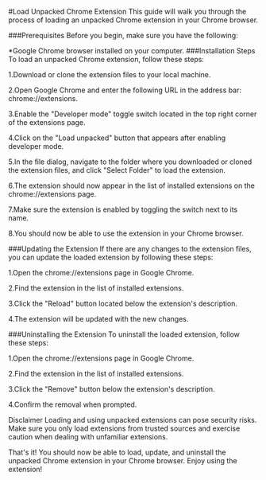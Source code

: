 #Load Unpacked Chrome Extension
This guide will walk you through the process of loading an unpacked Chrome extension in your Chrome browser.

###Prerequisites
Before you begin, make sure you have the following:

*Google Chrome browser installed on your computer.
###Installation Steps
To load an unpacked Chrome extension, follow these steps:

1.Download or clone the extension files to your local machine.

2.Open Google Chrome and enter the following URL in the address bar: chrome://extensions.

3.Enable the "Developer mode" toggle switch located in the top right corner of the extensions page.

4.Click on the "Load unpacked" button that appears after enabling developer mode.

5.In the file dialog, navigate to the folder where you downloaded or cloned the extension files, and click "Select Folder" to load the extension.

6.The extension should now appear in the list of installed extensions on the chrome://extensions page.

7.Make sure the extension is enabled by toggling the switch next to its name.

8.You should now be able to use the extension in your Chrome browser.

###Updating the Extension
If there are any changes to the extension files, you can update the loaded extension by following these steps:

1.Open the chrome://extensions page in Google Chrome.

2.Find the extension in the list of installed extensions.

3.Click the "Reload" button located below the extension's description.

4.The extension will be updated with the new changes.

###Uninstalling the Extension
To uninstall the loaded extension, follow these steps:

1.Open the chrome://extensions page in Google Chrome.

2.Find the extension in the list of installed extensions.

3.Click the "Remove" button below the extension's description.

4.Confirm the removal when prompted.

Disclaimer
Loading and using unpacked extensions can pose security risks. Make sure you only load extensions from trusted sources and exercise caution when dealing with unfamiliar extensions.

That's it! You should now be able to load, update, and uninstall the unpacked Chrome extension in your Chrome browser. Enjoy using the extension!